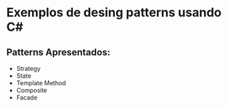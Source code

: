 # Exemplos de desing patterns usando C#

## Patterns Apresentados:

- Strategy
- State
- Template Method
- Composite
- Facade
